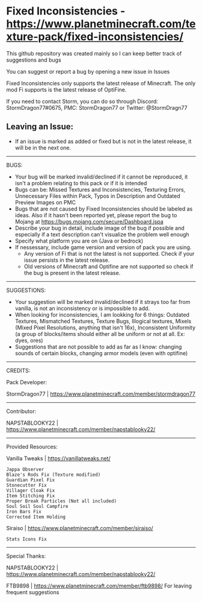 # Fixed Inconsistencies - https://www.planetminecraft.com/texture-pack/fixed-inconsistencies/

This github repository was created mainly so I can keep better track of suggestions and bugs

You can suggest or report a bug by opening a new issue in Issues

Fixed Inconsistencies only supports the latest release of Minecraft. The only mod Fi supports is the latest release of OptiFine.

If you need to contact Storm, you can do so through Discord: StormDragon77#0675, PMC: StormDragon77 or Twitter: @StormDragn77

Leaving an Issue:
------------------------------
- If an issue is marked as added or fixed but is not in the latest release, it will be in the next one.

------------------------------
BUGS:
- Your bug will be marked invalid/declined if it cannot be reproduced, it isn't a problem relating to this pack or if it is intended
- Bugs can be:
    Missed Textures and Inconsistencies, Texturing Errors, Unnecessary Files within Pack, Typos in Description and Outdated Preview Images on PMC
- Bugs that are not caused by Fixed Inconsistencies should be labeled as ideas. Also if it hasn't been reported yet, please report the bug to Mojang at https://bugs.mojang.com/secure/Dashboard.jspa 
- Describe your bug in detail, include image of the bug if possible and especially if a text description can't visualize the problem well enough
- Specify what platform you are on (Java or bedrock)
- If nessessary, include game version and version of pack you are using.
    - Any version of Fi that is not the latest is not supported. Check if your issue persists in the latest release.
    - Old versions of Minecraft and Optifine are not supported so check if the bug is present in the latest release.
------------------------------
SUGGESTIONS:
- Your suggestion will be marked invalid/declined if it strays too far from vanilla, is not an inconsistency or is impossible to add.
- When looking for inconsistencies, I am lookking for 6 things:
    Outdated Textures, Mismatched Textures, Texture Bugs, Illogical textures, Mixels (Mixed Pixel Resolutions, anything that isn't 16x), Inconsistent Uniformity (a group of blocks/items should either all be uniform or not at all. Ex: dyes, ores)
- Suggestions that are not possible to add as far as I know: changing sounds of certain blocks, changing armor models (even with optifine)
------------------------------
CREDITS:

Pack Developer:

StormDragon77 | https://www.planetminecraft.com/member/stormdragon77

-----------------------------------------------------------
Contributor:

NAPSTABLOOKY22 | https://www.planetminecraft.com/member/napstablooky22/

-----------------------------------------------------------
Provided Resources:

Vanilla Tweaks | https://vanillatweaks.net/

	Jappa Observer
	Blaze's Rods Fix (Texture modified)
	Guardian Pixel Fix
	Stonecutter Fix
	Villager Cloak Fix
	Item Stitching Fix
	Proper Break Particles (Not all included)
	Soul Soil Soul Campfire
	Iron Bars Fix
	Corrected Item Holding

Siraiso | https://www.planetminecraft.com/member/siraiso/

	Stats Icons Fix
	
-----------------------------------------------------------
Special Thanks:

NAPSTABLOOKY22 | https://www.planetminecraft.com/member/napstablooky22/

FTB9898 | https://www.planetminecraft.com/member/ftb9898/
	For leaving frequent suggestions
